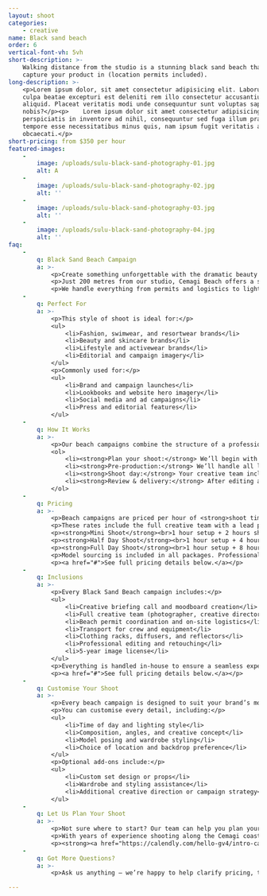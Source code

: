 ```yaml
---
layout: shoot
categories:
    - creative
name: Black sand beach
order: 6
vertical-font-vh: 5vh
short-description: >-
    Walking distance from the studio is a stunning black sand beach that we can
    capture your product in (location permits included).
long-description: >-
    <p>Lorem ipsum dolor, sit amet consectetur adipisicing elit. Laborum in
    culpa beatae excepturi est deleniti rem illo consectetur accusantium
    aliquid. Placeat veritatis modi unde consequuntur sunt voluptas sapiente hic
    nobis?</p><p>    Lorem ipsum dolor sit amet consectetur adipisicing elit. Ex
    perspiciatis in inventore ad nihil, consequuntur sed fuga illum praesentium
    tempore esse necessitatibus minus quis, nam ipsum fugit veritatis aut
    obcaecati.</p>
short-pricing: from $350 per hour
featured-images:
    -
        image: /uploads/sulu-black-sand-photography-01.jpg
        alt: A
    -
        image: /uploads/sulu-black-sand-photography-02.jpg
        alt: ''
    -
        image: /uploads/sulu-black-sand-photography-03.jpg
        alt: ''
    -
        image: /uploads/sulu-black-sand-photography-04.jpg
        alt: ''
faq:
    -
        q: Black Sand Beach Campaign
        a: >-
            <p>Create something unforgettable with the dramatic beauty of Bali’s black sand coastline.</p>
            <p>Just 200 metres from our studio, Cemagi Beach offers a striking backdrop of volcanic sand, rugged cliffs, and open ocean. It’s a location that captures both contrast and calm, perfect for brands that want images with texture, depth, and atmosphere.</p>
            <p>We handle everything from permits and logistics to lighting, styling, and production. You get the creativity and consistency of a studio shoot, brought to life in one of Bali’s most cinematic outdoor settings.</p>
    -
        q: Perfect For
        a: >-
            <p>This style of shoot is ideal for:</p>
            <ul>
                <li>Fashion, swimwear, and resortwear brands</li>
                <li>Beauty and skincare brands</li>
                <li>Lifestyle and activewear brands</li>
                <li>Editorial and campaign imagery</li>
            </ul>
            <p>Commonly used for:</p>
            <ul>
                <li>Brand and campaign launches</li>
                <li>Lookbooks and website hero imagery</li>
                <li>Social media and ad campaigns</li>
                <li>Press and editorial features</li>
            </ul>
    -
        q: How It Works
        a: >-
            <p>Our beach campaigns combine the structure of a professional studio shoot with the energy and atmosphere of Bali’s coastline.</p>
            <ol>
                <li><strong>Plan your shoot:</strong> We’ll begin with a creative briefing call to understand your brand, goals, and vision for the shoot. From there, our creative team will design your moodboard and visual direction.</li>
                <li><strong>Pre-production:</strong> We’ll handle all logistics including beach permits, equipment transport, and location coordination. You’ll receive a detailed plan outlining lighting, timing, and composition for the day.</li>
                <li><strong>Shoot day:</strong> Your creative team includes photographer, creative director, production manager, and two assistants. We bring everything needed for a seamless experience including clothing racks, diffusers, reflectors, and all essential production gear.</li>
                <li><strong>Review & delivery:</strong> After editing and retouching, your final images are uploaded to a private gallery for review and approval.</li>
            </ol>
    -
        q: Pricing
        a: >-
            <p>Beach campaigns are priced per hour of <strong>shoot time</strong>, giving you complete flexibility to design your ideal campaign.</p>
            <p>These rates include the full creative team with a lead photographer, creative director, production manager, and two shoot assistants. They also include complete on-location production across permits, planning, and equipment setup. Everything from pre-production and planning to post-production and retouching is covered under one simple rate.</p>
            <p><strong>Mini Shoot</strong><br>1 hour setup + 2 hours shoot time = $1,650 ($550/hour)</p>
            <p><strong>Half Day Shoot</strong><br>1 hour setup + 4 hours shoot time = $2,500 ($500/hour)</p>
            <p><strong>Full Day Shoot</strong><br>1 hour setup + 8 hours shoot time = $4,050 ($450/hour)</p>
            <p>Model sourcing is included in all packages. Professional model, HMUA, and styling fees are quoted separately.</p>
            <p><a href="#">See full pricing details below.</a></p>
    -
        q: Inclusions
        a: >-
            <p>Every Black Sand Beach campaign includes:</p>
            <ul>
                <li>Creative briefing call and moodboard creation</li>
                <li>Full creative team (photographer, creative director, production manager, 2x assistants)</li>
                <li>Beach permit coordination and on-site logistics</li>
                <li>Transport for crew and equipment</li>
                <li>Clothing racks, diffusers, and reflectors</li>
                <li>Professional editing and retouching</li>
                <li>5-year image license</li>
            </ul>
            <p>Everything is handled in-house to ensure a seamless experience and a final result that feels cohesive, cinematic, and elevated.</p>
            <p><a href="#">See full pricing details below.</a></p>
    -
        q: Customise Your Shoot
        a: >-
            <p>Every beach campaign is designed to suit your brand’s mood and aesthetic.</p>
            <p>You can customise every detail, including:</p>
            <ul>
                <li>Time of day and lighting style</li>
                <li>Composition, angles, and creative concept</li>
                <li>Model posing and wardrobe styling</li>
                <li>Choice of location and backdrop preference</li>
            </ul>
            <p>Optional add-ons include:</p>
            <ul>
                <li>Custom set design or props</li>
                <li>Wardrobe and styling assistance</li>
                <li>Additional creative direction or campaign strategy</li>
            </ul>
    -
        q: Let Us Plan Your Shoot
        a: >-
            <p>Not sure where to start? Our team can help you plan your ideal beach campaign from concept to delivery.</p>
            <p>With years of experience shooting along the Cemagi coast, we’ll manage everything from creative direction and logistics to final delivery.</p>
            <p><strong><a href="https://calendly.com/hello-gv4/intro-call">Book a complimentary call</a></strong> and let’s create something extraordinary.</p>
    -
        q: Got More Questions?
        a: >-
            <p>Ask us anything — we’re happy to help clarify pricing, timelines, workflow, or review your moodboard and let you know what’s possible for your shoot.</p>

---
```

